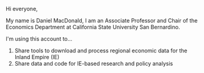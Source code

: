 Hi everyone,

My name is Daniel MacDonald, I am an Associate Professor and Chair of the Economics Department at California State University San Bernardino.

I'm using this account to...

1. Share tools to download and process regional economic data for the Inland Empire (IE)
2. Share data and code for IE-based research and policy analysis
